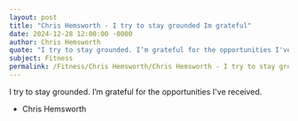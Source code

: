 ```yaml
---
layout: post
title: "Chris Hemsworth - I try to stay grounded Im grateful"
date: 2024-12-28 12:00:00 -0000
author: Chris Hemsworth
quote: "I try to stay grounded. I’m grateful for the opportunities I've received."
subject: Fitness
permalink: /Fitness/Chris Hemsworth/Chris Hemsworth - I try to stay grounded Im grateful
---
```


I try to stay grounded. I’m grateful for the opportunities I've received.

- Chris Hemsworth
